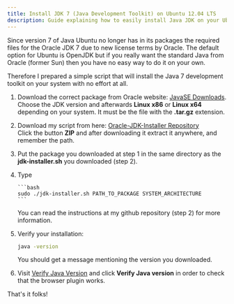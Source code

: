 ```yaml
---
title: Install JDK 7 (Java Development Toolkit) on Ubuntu 12.04 LTS
description: Guide explaining how to easily install Java JDK on your Ubuntu 12.04 LTS.
---
```


Since version 7 of Java Ubuntu no longer has in its packages the required files for the Oracle JDK 7 due to new license terms by Oracle. The default option for Ubuntu is OpenJDK but if you really want the standard Java from Oracle (former Sun) then you have no easy way to do it on your own.

Therefore I prepared a simple script that will install the Java 7 development toolkit on your system with no effort at all.

1.  Download the correct package from Oracle website: [JavaSE Downloads](http://www.oracle.com/technetwork/java/javase/downloads/index.html "JavaSE Downloads").  
    Choose the JDK version and afterwards **Linux x86** or **Linux x64** depending on your system. It must be the file with the **.tar.gz** extension.

2.  Download my script from here: [Oracle-JDK-Installer Repository](https://github.com/lambrospetrou/oracle-jdk-installer)  
    Click the button **ZIP** and after downloading it extract it anywhere, and remember the path.

3.  Put the package you downloaded at step 1 in the same directory as the **jdk-installer.sh** you downloaded (step 2).

4.  Type

        ```bash
        sudo ./jdk-installer.sh PATH_TO_PACKAGE SYSTEM_ARCHITECTURE
        ```

    You can read the instructions at my github repository (step 2) for more information.

5.  Verify your installation:

    ```bash
    java -version
    ```

    You should get a message mentioning the version you downloaded.

6.  Visit [Verify Java Version](http://www.java.com/en/download/installed.jsp) and click **Verify Java version** in order to check that the browser plugin works.

That's it folks!
